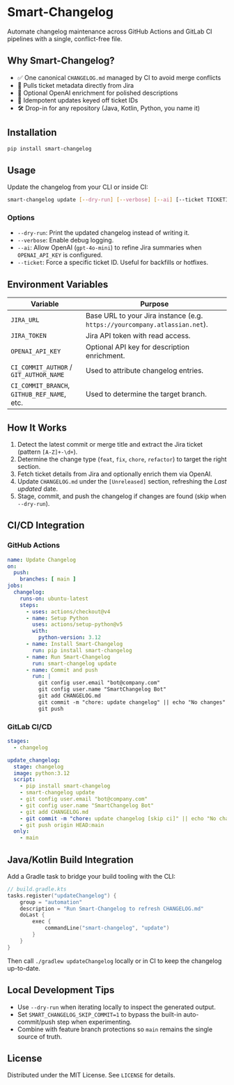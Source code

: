 # Smart-Changelog

Automate changelog maintenance across GitHub Actions and GitLab CI pipelines with a single, conflict-free file.

## Why Smart-Changelog?
- ✅ One canonical `CHANGELOG.md` managed by CI to avoid merge conflicts
- 🔗 Pulls ticket metadata directly from Jira
- 🤖 Optional OpenAI enrichment for polished descriptions
- 🔁 Idempotent updates keyed off ticket IDs
- 🛠️ Drop-in for any repository (Java, Kotlin, Python, you name it)

## Installation
```bash
pip install smart-changelog
```

## Usage
Update the changelog from your CLI or inside CI:
```bash
smart-changelog update [--dry-run] [--verbose] [--ai] [--ticket TICKETID]
```

### Options
- `--dry-run`: Print the updated changelog instead of writing it.
- `--verbose`: Enable debug logging.
- `--ai`: Allow OpenAI (`gpt-4o-mini`) to refine Jira summaries when `OPENAI_API_KEY` is configured.
- `--ticket`: Force a specific ticket ID. Useful for backfills or hotfixes.

## Environment Variables
| Variable | Purpose |
| --- | --- |
| `JIRA_URL` | Base URL to your Jira instance (e.g. `https://yourcompany.atlassian.net`). |
| `JIRA_TOKEN` | Jira API token with read access. |
| `OPENAI_API_KEY` | Optional API key for description enrichment. |
| `CI_COMMIT_AUTHOR` / `GIT_AUTHOR_NAME` | Used to attribute changelog entries. |
| `CI_COMMIT_BRANCH`, `GITHUB_REF_NAME`, etc. | Used to determine the target branch. |

## How It Works
1. Detect the latest commit or merge title and extract the Jira ticket (pattern `[A-Z]+-\d+`).
2. Determine the change type (`feat`, `fix`, `chore`, `refactor`) to target the right section.
3. Fetch ticket details from Jira and optionally enrich them via OpenAI.
4. Update `CHANGELOG.md` under the `[Unreleased]` section, refreshing the _Last updated_ date.
5. Stage, commit, and push the changelog if changes are found (skip when `--dry-run`).

## CI/CD Integration
### GitHub Actions
```yaml
name: Update Changelog
on:
  push:
    branches: [ main ]
jobs:
  changelog:
    runs-on: ubuntu-latest
    steps:
      - uses: actions/checkout@v4
      - name: Setup Python
        uses: actions/setup-python@v5
        with:
          python-version: 3.12
      - name: Install Smart-Changelog
        run: pip install smart-changelog
      - name: Run Smart-Changelog
        run: smart-changelog update
      - name: Commit and push
        run: |
          git config user.email "bot@company.com"
          git config user.name "SmartChangelog Bot"
          git add CHANGELOG.md
          git commit -m "chore: update changelog" || echo "No changes"
          git push
```

### GitLab CI/CD
```yaml
stages:
  - changelog

update_changelog:
  stage: changelog
  image: python:3.12
  script:
    - pip install smart-changelog
    - smart-changelog update
    - git config user.email "bot@company.com"
    - git config user.name "SmartChangelog Bot"
    - git add CHANGELOG.md
    - git commit -m "chore: update changelog [skip ci]" || echo "No changes"
    - git push origin HEAD:main
  only:
    - main
```

## Java/Kotlin Build Integration
Add a Gradle task to bridge your build tooling with the CLI:
```kotlin
// build.gradle.kts
tasks.register("updateChangelog") {
    group = "automation"
    description = "Run Smart-Changelog to refresh CHANGELOG.md"
    doLast {
        exec {
            commandLine("smart-changelog", "update")
        }
    }
}
```
Then call `./gradlew updateChangelog` locally or in CI to keep the changelog up-to-date.

## Local Development Tips
- Use `--dry-run` when iterating locally to inspect the generated output.
- Set `SMART_CHANGELOG_SKIP_COMMIT=1` to bypass the built-in auto-commit/push step when experimenting.
- Combine with feature branch protections so `main` remains the single source of truth.


## License
Distributed under the MIT License. See `LICENSE` for details.

